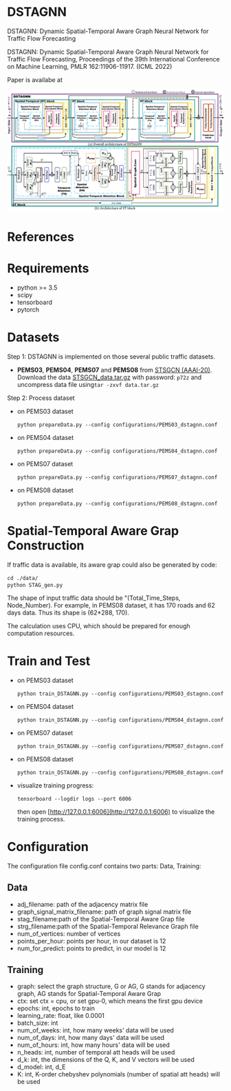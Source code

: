 # DSTAGNN

DSTAGNN: Dynamic Spatial-Temporal Aware Graph Neural Network for Traffic Flow Forecasting

DSTAGNN: Dynamic Spatial-Temporal Aware Graph Neural Network for Traffic Flow Forecasting, Proceedings of the 39th International Conference on Machine Learning, PMLR 162:11906-11917. (ICML 2022)

Paper is availabe at 

![model architecture](fig/DSTAGNN.png)

# References


# Requirements

+ python >= 3.5
+ scipy
+ tensorboard
+ pytorch

# Datasets

Step 1: DSTAGNN is implemented on those several public traffic datasets.
- **PEMS03**, **PEMS04**, **PEMS07** and **PEMS08** from [STSGCN (AAAI-20)](https://github.com/Davidham3/STSGCN).
Download the data [STSGCN_data.tar.gz](https://pan.baidu.com/s/1ZPIiOM__r1TRlmY4YGlolw) with password: `p72z` and uncompress data file using`tar -zxvf data.tar.gz` 

Step 2: Process dataset

- on PEMS03 dataset

  ```shell
  python prepareData.py --config configurations/PEMS03_dstagnn.conf
  ```

- on PEMS04 dataset

  ```shell
  python prepareData.py --config configurations/PEMS04_dstagnn.conf
  ```
  
- on PEMS07 dataset

  ```shell
  python prepareData.py --config configurations/PEMS07_dstagnn.conf
  ```
  
- on PEMS08 dataset

  ```shell
  python prepareData.py --config configurations/PEMS08_dstagnn.conf
  ```

# Spatial-Temporal Aware Grap Construction
If traffic data is available, its aware grap could also be generated by code:
```
cd ./data/
python STAG_gen.py
```
The shape of input traffic data should be "(Total_Time_Steps, Node_Number). For example, in PEMS08 dataset, it has 170 roads and 62 days data. Thus its shape is (62*288, 170). 

The calculation uses CPU, which should be prepared for enough computation resources.


# Train and Test

- on PEMS03 dataset  
  
  ```shell   
  python train_DSTAGNN.py --config configurations/PEMS03_dstagnn.conf   
  ```

- on PEMS04 dataset  
  
  ```shell   
  python train_DSTAGNN.py --config configurations/PEMS04_dstagnn.conf   
  ```

- on PEMS07 dataset  
  
  ```shell   
  python train_DSTAGNN.py --config configurations/PEMS07_dstagnn.conf   
  ```

- on PEMS08 dataset

  ```shell
  python train_DSTAGNN.py --config configurations/PEMS08_dstagnn.conf
  ```

- visualize training progress:
  ```
  tensorboard --logdir logs --port 6006
  ```
  then open [http://127.0.0.1:6006](http://127.0.0.1:6006) to visualize the training process.


# Configuration

The configuration file config.conf contains two parts: Data, Training:

## Data

+ adj_filename: path of the adjacency matrix file
+ graph_signal_matrix_filename: path of graph signal matrix file
+ stag_filename:path of the Spatial-Temporal Aware Grap file
+ strg_filename:path of the Spatial-Temporal Relevance Graph file
+ num_of_vertices: number of vertices
+ points_per_hour: points per hour, in our dataset is 12
+ num_for_predict: points to predict, in our model is 12

## Training

+ graph: select the graph structure, G or AG, G stands for adjacency graph, AG stands for Spatial-Temporal Aware Grap
+ ctx: set ctx = cpu, or set gpu-0, which means the first gpu device
+ epochs: int, epochs to train
+ learning_rate: float, like 0.0001
+ batch_size: int
+ num_of_weeks: int, how many weeks' data will be used
+ num_of_days: int, how many days' data will be used
+ num_of_hours: int, how many hours' data will be used
+ n_heads: int, number of temporal att heads will be used
+ d_k: int, the dimensions of the Q, K, and V vectors will be used
+ d_model: int, d_E
+ K: int, K-order chebyshev polynomials (number of spatial att heads) will be used
